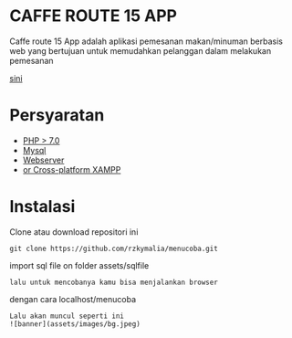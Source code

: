 # CAFFE ROUTE 15 APP
Caffe route 15 App adalah aplikasi pemesanan makan/minuman berbasis web yang bertujuan untuk memudahkan pelanggan dalam melakukan pemesanan 


[sini](#instalasi)

# Persyaratan
- [PHP > 7.0](https://php.net)
- [Mysql](https://www.mysql.com)
- [Webserver](https://www.nginx.com)
- [or Cross-platform XAMPP](https://www.apachefriends.org)

# Instalasi
Clone atau download repositori ini
```
git clone https://github.com/rzkymalia/menucoba.git
```
import sql file on folder assets/sqlfile
```
lalu untuk mencobanya kamu bisa menjalankan browser
```
dengan cara localhost/menucoba
```
Lalu akan muncul seperti ini
![banner](assets/images/bg.jpeg)